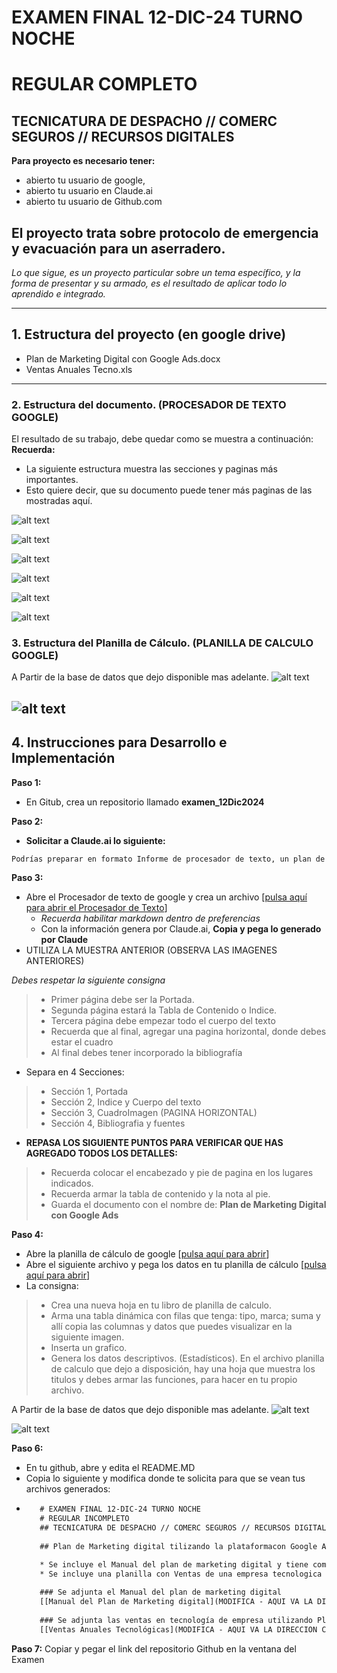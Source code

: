 # EXAMEN FINAL 12-DIC-24 TURNO NOCHE
# REGULAR COMPLETO
## TECNICATURA DE DESPACHO // COMERC SEGUROS // RECURSOS DIGITALES

**Para proyecto es necesario tener:**
* abierto tu usuario de google,
* abierto tu usuario en Claude.ai
* abierto tu usuario de Github.com

## El proyecto trata sobre protocolo de emergencia y evacuación para un aserradero. 
_Lo que sigue, es un proyecto particular sobre un tema específico, y la forma de presentar y su armado, es el resultado de aplicar todo lo aprendido e integrado._

---

## 1. Estructura del proyecto (en google drive)
- Plan de Marketing Digital con Google Ads.docx
- Ventas Anuales Tecno.xls

---

### 2. Estructura del documento. (PROCESADOR DE TEXTO GOOGLE)
El resultado de su trabajo, debe quedar como se muestra a continuación:
**Recuerda:**
* La siguiente estructura muestra las secciones y paginas más importantes. 
* Esto quiere decir, que su documento puede tener más paginas de las mostradas aquí.

![alt text](https://github.com/hcgtech/12.12_EX_FNL_INF_TN_INCOMPLETOS/blob/main/images/portada.png "PORTADA")

![alt text](https://github.com/hcgtech/12.12_EX_FNL_INF_TN_INCOMPLETOS/blob/main/images/indice.png "INDICE") 

![alt text](https://github.com/hcgtech/12.12_EX_FNL_INF_TN_INCOMPLETOS/blob/main/images/cuerpo.png "CUERPO DEL DOCUMENTO") 

![alt text](https://github.com/hcgtech/12.12_EX_FNL_INF_TN_INCOMPLETOS/blob/main/images/cuerpo2.png "CUERPO DEL DOCUMENTO") 

![alt text](https://github.com/hcgtech/12.12_EX_FNL_INF_TN_INCOMPLETOS/blob/main/images/horiz.png "HORIZONTAL CON TABLA")

![alt text](https://github.com/hcgtech/12.12_EX_FNL_INF_TN_INCOMPLETOS/blob/main/images/biblio.png "BIBLIOGRAFIA")

### 3. Estructura del Planilla de Cálculo. (PLANILLA DE CALCULO GOOGLE)
A Partir de la base de datos que dejo disponible mas adelante.
![alt text](https://github.com/hcgtech/12.12_EX_FNL_INF_TN_INCOMPLETOS/blob/main/images/tabla.png "TABLA Y GRAFICA")

![alt text](https://github.com/hcgtech/12.12_EX_FNL_INF_TN_INCOMPLETOS/blob/main/images/grafica.png "TABLA Y GRAFICA")
---

## 4. Instrucciones para Desarrollo e Implementación
**Paso 1:**
* En Gitub, crea un repositorio llamado **examen_12Dic2024**

**Paso 2:**
* **Solicitar a Claude.ai lo siguiente:**

```txt
Podrías preparar en formato Informe de procesador de texto, un plan de marketing digital desarrollado para utilizar google ads, debe tener la estructura de embudo en el proceso de ventas, que no supere las 10 paginas, tenga una tabla con la metrica mas importante y bibliografía utilizada. Además agrega al principio una Portada.
```
**Paso 3:**
* Abre el Procesador de texto de google y crea un archivo [[pulsa aquí para abrir el Procesador de Texto](https://docs.google.com/document/u/0/)]
  * _Recuerda habilitar markdown dentro de preferencias_ 
  * Con la información genera por Claude.ai, **Copia y pega lo generado por Claude** 
* UTILIZA LA MUESTRA ANTERIOR (OBSERVA LAS IMAGENES ANTERIORES)

_Debes respetar la siguiente consigna_
> * Primer página debe ser la Portada.
> * Segunda página estará la Tabla de Contenido o Indice.
> * Tercera página debe empezar todo el cuerpo del texto
> * Recuerda que al final, agregar una pagina horizontal, donde debes estar el cuadro
> * Al final debes tener incorporado la bibliografía

* Separa en 4 Secciones:
> * Sección 1, Portada
> * Sección 2, Indice y Cuerpo del texto
> * Sección 3, CuadroImagen (PAGINA HORIZONTAL)
> * Sección 4, Bibliografia y fuentes

* **REPASA LOS SIGUIENTE PUNTOS PARA VERIFICAR QUE HAS AGREGADO TODOS LOS DETALLES:**
> * Recuerda colocar el encabezado y pie de pagina en los lugares indicados.
> * Recuerda armar la tabla de contenido y la nota al pie.
> * Guarda el documento con el nombre de: **Plan de Marketing Digital con Google Ads**

**Paso 4:**
* Abre la planilla de cálculo de google [[pulsa aquí para abrir](https://docs.google.com/spreadsheets/u/0/)]
* Abre el siguiente archivo y pega los datos en tu planilla de cálculo [[pulsa aquí para abrir](https://docs.google.com/spreadsheets/d/1lC4LLIoJsoBxUiHNhfccjsP_XsRHnRxz9Xnb0Ndp33A/edit?usp=sharing)]
* La consigna:
 > * Crea una nueva hoja en tu libro de planilla de calculo.
 > * Arma una tabla dinámica con filas que tenga: tipo, marca; suma  y allí copia las columnas y datos que puedes visualizar en la siguiente imagen.
 > * Inserta un grafico.
 > * Genera los datos descriptivos. (Estadísticos). En el archivo planilla de calculo que dejo a disposición, hay una hoja que muestra los titulos y debes armar las funciones, para hacer en tu propio archivo.
   
A Partir de la base de datos que dejo disponible mas adelante.
![alt text](https://github.com/hcgtech/12.12_EX_FNL_INF_TN_INCOMPLETOS/blob/main/images/tabla.png "TABLA Y GRAFICA")

![alt text](https://github.com/hcgtech/12.12_EX_FNL_INF_TN_INCOMPLETOS/blob/main/images/grafica.png "TABLA Y GRAFICA")


**Paso 6:**
* En tu github, abre y edita el README.MD
* Copia lo siguiente y modifica donde te solicita para que se vean tus archivos generados:
*  ```txt
      # EXAMEN FINAL 12-DIC-24 TURNO NOCHE
      # REGULAR INCOMPLETO
      ## TECNICATURA DE DESPACHO // COMERC SEGUROS // RECURSOS DIGITALES
      
      ## Plan de Marketing digital tilizando la plataformacon Google Ads.

      * Se incluye el Manual del plan de marketing digital y tiene como objetivo desarrollar una estrategia integral de captación y conversión de clientes utilizando la plataforma Google Ads.
      * Se incluye una planilla con Ventas de una empresa tecnologica que utiliza el marketing digital como estrategia comercial.
      
      ### Se adjunta el Manual del plan de marketing digital
      [[Manual del Plan de Marketing digital](MODIFICA - AQUI VA LA DIRECCION COMPARTIDA DEL ARCHIVO)]
      
      ### Se adjunta las ventas en tecnología de empresa utilizando Plan
      [[Ventas Anuales Tecnológicas](MODIFICA - AQUI VA LA DIRECCION COMPARTIDA DEL ARCHIVO)]

      ```

 **Paso 7:** Copiar y pegar el link del repositorio Github en la ventana del Examen
